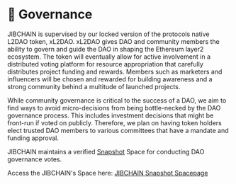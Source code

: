 # 📜 Governance

JIBCHAIN is supervised by our locked version of the protocols native L2DAO token, xL2DAO. xL2DAO gives DAO and community members the ability to govern and guide the DAO in shaping the Ethereum layer2 ecosystem. The token will eventually allow for active involvement in a distributed voting platform for resource appropriation that carefully distributes project funding and rewards. Members such as marketers and influencers will be chosen and rewarded for building awareness and a strong community behind a multitude of launched projects.

While community governance is critical to the success of a DAO, we aim to find ways to avoid micro-decisions from being bottle-necked by the DAO governance process. This includes investment decisions that might be front-run if voted on publicly. Therefore, we plan on having token holders elect trusted DAO members to various committees that have a mandate and funding approval.



JIBCHAIN maintains a verified [Snapshot](https://snapshot.org) Space for conducting DAO governance votes.

Access the JIBCHAIN's Space here: [JIBCHAIN Snapshot Spacepage](https://snapshot.org/#/JIBCHAIN.org)
